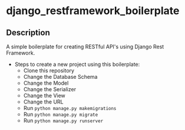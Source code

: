 # django_restframework_boilerplate

## Description

A simple boilerplate for creating RESTful API's using Django Rest Framework.

- Steps to create a new project using this boilerplate:
  - Clone this repository
  - Change the Database Schema
  - Change the Model
  - Change the Serializer
  - Change the View
  - Change the URL
  - Run `python manage.py makemigrations`
  - Run `python manage.py migrate`
  - Run `python manage.py runserver`
